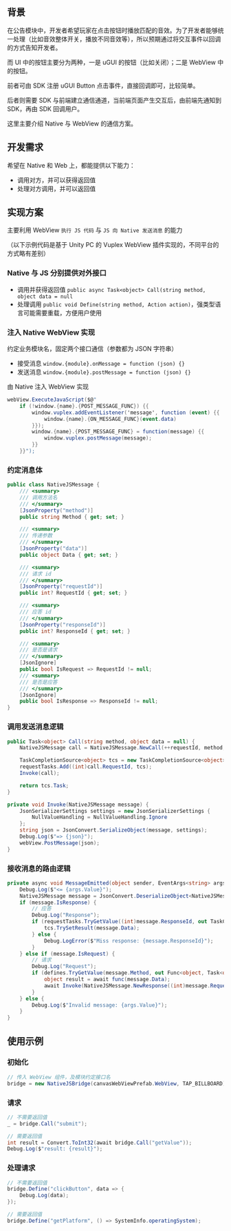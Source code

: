 ## 背景

在公告模块中，开发者希望玩家在点击按钮时播放匹配的音效。为了开发者能够统一处理（比如音效整体开关，播放不同音效等），所以预期通过将交互事件以回调的方式告知开发者。

而 UI 中的按钮主要分为两种，一是 uGUI 的按钮（比如关闭）；二是 WebView 中的按钮。

前者可由 SDK 注册 uGUI Button 点击事件，直接回调即可，比较简单。

后者则需要 SDK 与前端建立通信通道，当前端页面产生交互后，由前端先通知到 SDK，再由 SDK 回调用户。

这里主要介绍 Native 与 WebView 的通信方案。

## 开发需求

希望在 Native 和 Web 上，都能提供以下能力：

- 调用对方，并可以获得返回值
- 处理对方调用，并可以返回值

## 实现方案

主要利用 WebView `执行 JS 代码` 与 `JS 向 Native 发送消息` 的能力

（以下示例代码是基于 Unity PC 的 Vuplex WebView 插件实现的，不同平台的方式略有差别）

### Native 与 JS 分别提供对外接口

- 调用并获得返回值 `public async Task<object> Call(string method, object data = null`
- 处理调用 `public void Define(string method, Action action)`，强类型语言可能需要重载，方便用户使用

### 注入 Native WebView 实现

约定业务模块名，固定两个接口通信（参数都为 JSON 字符串）

- 接受消息 `window.{module}.onMessage = function (json) {}`
- 发送消息 `window.{module}.postMessage = function (json) {}`

由 Native 注入 WebView 实现

```csharp
webView.ExecuteJavaScript($@"
	if (!window.{name}.{POST_MESSAGE_FUNC}) {{
	    window.vuplex.addEventListener('message', function (event) {{
	        window.{name}.{ON_MESSAGE_FUNC}(event.data)
	    }});
	    window.{name}.{POST_MESSAGE_FUNC} = function(message) {{
	        window.vuplex.postMessage(message);
	    }}
	}}");
```

### 约定消息体

```csharp
public class NativeJSMessage {
    /// <summary>
    /// 调用方法名
    /// </summary>
    [JsonProperty("method")]
    public string Method { get; set; }

    /// <summary>
    /// 传递参数
    /// </summary>
    [JsonProperty("data")]
    public object Data { get; set; }

    /// <summary>
    /// 请求 id
    /// </summary>
    [JsonProperty("requestId")]
    public int? RequestId { get; set; }

    /// <summary>
    /// 应答 id
    /// </summary>
    [JsonProperty("responseId")]
    public int? ResponseId { get; set; }

    /// <summary>
    /// 是否是请求
    /// </summary>
    [JsonIgnore]
    public bool IsRequest => RequestId != null;
    /// <summary>
    /// 是否是应答
    /// </summary>
    [JsonIgnore]
    public bool IsResponse => ResponseId != null;
}
```

### 调用发送消息逻辑

```csharp
public Task<object> Call(string method, object data = null) {
    NativeJSMessage call = NativeJSMessage.NewCall(++requestId, method, data);

    TaskCompletionSource<object> tcs = new TaskCompletionSource<object>();
    requestTasks.Add((int)call.RequestId, tcs);
    Invoke(call);

    return tcs.Task;
}

private void Invoke(NativeJSMessage message) {
    JsonSerializerSettings settings = new JsonSerializerSettings {
        NullValueHandling = NullValueHandling.Ignore
    };
    string json = JsonConvert.SerializeObject(message, settings);
    Debug.Log($"=> {json}");
    webView.PostMessage(json);
}
```

### 接收消息的路由逻辑

```csharp
private async void MessageEmitted(object sender, EventArgs<string> args) {
    Debug.Log($"<= {args.Value}");
    NativeJSMessage message = JsonConvert.DeserializeObject<NativeJSMessage>(args.Value);
    if (message.IsResponse) {
        // 应答
        Debug.Log("Response");
        if (requestTasks.TryGetValue((int)message.ResponseId, out TaskCompletionSource<object> tcs)) {
            tcs.TrySetResult(message.Data);
        } else {
            Debug.LogError($"Miss response: {message.ResponseId}");
        }
    } else if (message.IsRequest) {
        // 请求
        Debug.Log("Request");
        if (defines.TryGetValue(message.Method, out Func<object, Task<object>> func)) {
            object result = await func(message.Data);
            await Invoke(NativeJSMessage.NewResponse((int)message.RequestId, result));
        }
    } else {
        Debug.Log($"Invalid message: {args.Value}");
    }
}
```

## 使用示例

### 初始化

```csharp
// 传入 WebView 组件，及模块约定接口名
bridge = new NativeJSBridge(canvasWebViewPrefab.WebView, TAP_BILLBOARD);
```

### 请求

```csharp
// 不需要返回值
_ = bridge.Call("submit");

// 需要返回值
int result = Convert.ToInt32(await bridge.Call("getValue"));
Debug.Log($"result: {result}");
```

### 处理请求

```csharp
// 不需要返回值
bridge.Define("clickButton", data => {
    Debug.Log(data);
});

// 需要返回值
bridge.Define("getPlatform", () => SystemInfo.operatingSystem);
```
